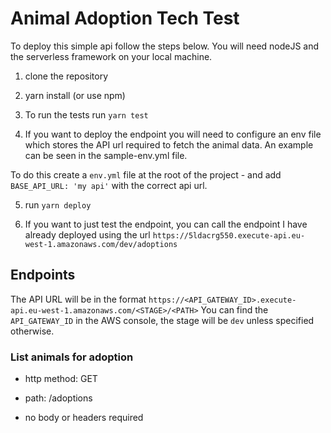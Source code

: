 # Animal Adoption Tech Test

To deploy this simple api follow the steps below. You will need nodeJS and the serverless framework on your local machine.

1. clone the repository

2. yarn install (or use npm)

3. To run the tests run `yarn test`

4. If you want to deploy the endpoint you will need to configure an env file which stores the API url required to fetch the animal data. An example can be seen in the sample-env.yml file.

  To do this create a `env.yml` file at the root of the project - and add `BASE_API_URL: 'my api'` with the correct api url.

5. run `yarn deploy`

6. If you want to just test the endpoint, you can call the endpoint I have already deployed using the url `https://5ldacrg550.execute-api.eu-west-1.amazonaws.com/dev/adoptions`


## Endpoints

The API URL will be in the format `https://<API_GATEWAY_ID>.execute-api.eu-west-1.amazonaws.com/<STAGE>/<PATH>`
You can find the `API_GATEWAY_ID` in the AWS console, the stage will be `dev` unless specified otherwise.

### List animals for adoption

* http method: GET

* path: /adoptions

* no body or headers required

